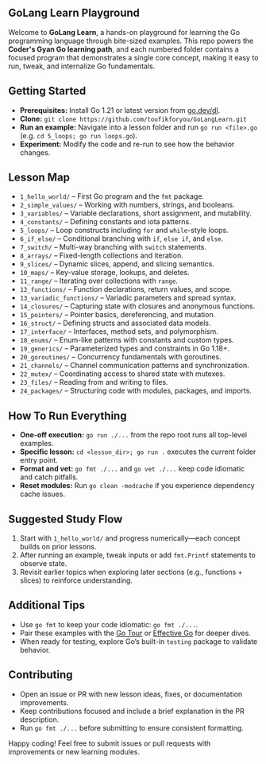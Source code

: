 ## GoLang Learn Playground

Welcome to **GoLang Learn**, a hands-on playground for learning the Go programming language through bite-sized examples. This repo powers the **Coder's Gyan Go learning path**, and each numbered folder contains a focused program that demonstrates a single core concept, making it easy to run, tweak, and internalize Go fundamentals.

## Getting Started
- **Prerequisites:** Install Go 1.21 or latest version from [go.dev/dl](https://go.dev/dl/).
- **Clone:** `git clone https://github.com/toufikforyou/GoLangLearn.git`
- **Run an example:** Navigate into a lesson folder and run `go run <file>.go` (e.g. `cd 5_loops; go run loops.go`).
- **Experiment:** Modify the code and re-run to see how the behavior changes.

## Lesson Map
- `1_hello_world/` – First Go program and the `fmt` package.
- `2_simple_values/` – Working with numbers, strings, and booleans.
- `3_variables/` – Variable declarations, short assignment, and mutability.
- `4_constants/` – Defining constants and iota patterns.
- `5_loops/` – Loop constructs including `for` and `while`-style loops.
- `6_if_else/` – Conditional branching with `if`, `else if`, and `else`.
- `7_switch/` – Multi-way branching with `switch` statements.
- `8_arrays/` – Fixed-length collections and iteration.
- `9_slices/` – Dynamic slices, append, and slicing semantics.
- `10_maps/` – Key-value storage, lookups, and deletes.
- `11_range/` – Iterating over collections with `range`.
- `12_functions/` – Function declarations, return values, and scope.
- `13_variadic_functions/` – Variadic parameters and spread syntax.
- `14_closures/` – Capturing state with closures and anonymous functions.
- `15_pointers/` – Pointer basics, dereferencing, and mutation.
- `16_struct/` – Defining structs and associated data models.
- `17_interface/` – Interfaces, method sets, and polymorphism.
- `18_enums/` – Enum-like patterns with constants and custom types.
- `19_generics/` – Parameterized types and constraints in Go 1.18+.
- `20_goroutines/` – Concurrency fundamentals with goroutines.
- `21_channels/` – Channel communication patterns and synchronization.
- `22_mutex/` – Coordinating access to shared state with mutexes.
- `23_files/` – Reading from and writing to files.
- `24_packages/` – Structuring code with modules, packages, and imports.

## How To Run Everything
- **One-off execution:** `go run ./...` from the repo root runs all top-level examples.
- **Specific lesson:** `cd <lesson_dir>; go run .` executes the current folder entry point.
- **Format and vet:** `go fmt ./...` and `go vet ./...` keep code idiomatic and catch pitfalls.
- **Reset modules:** Run `go clean -modcache` if you experience dependency cache issues.

## Suggested Study Flow
1. Start with `1_hello_world/` and progress numerically—each concept builds on prior lessons.
2. After running an example, tweak inputs or add `fmt.Printf` statements to observe state.
3. Revisit earlier topics when exploring later sections (e.g., functions + slices) to reinforce understanding.

## Additional Tips
- Use `go fmt` to keep your code idiomatic: `go fmt ./...`.
- Pair these examples with the [Go Tour](https://go.dev/tour/) or [Effective Go](https://go.dev/doc/effective_go) for deeper dives.
- When ready for testing, explore Go’s built-in `testing` package to validate behavior.

## Contributing
- Open an issue or PR with new lesson ideas, fixes, or documentation improvements.
- Keep contributions focused and include a brief explanation in the PR description.
- Run `go fmt ./...` before submitting to ensure consistent formatting.

Happy coding! Feel free to submit issues or pull requests with improvements or new learning modules.
